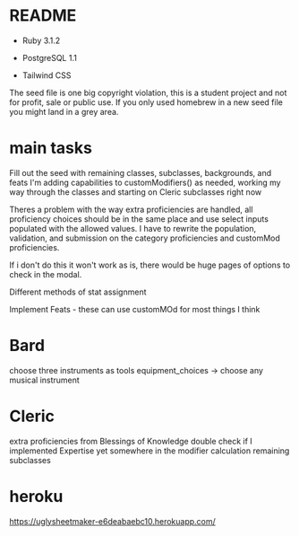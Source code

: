 # README

* Ruby 3.1.2

* PostgreSQL 1.1

* Tailwind CSS

The seed file is one big copyright violation, this is a student project and not for profit, sale or public use. If you only used homebrew in a new seed file you might land in a grey area.

# main tasks
Fill out the seed with remaining classes, subclasses, backgrounds, and feats
  I'm adding capabilities to customModifiers() as needed, working my way through the classes and starting on Cleric subclasses right now

  Theres a problem with the way extra proficiencies are handled, all proficiency choices should be in the same place and use select inputs populated with the allowed values.
  I have to rewrite the population, validation, and submission on the category proficiencies and customMod proficiencies.

  If i don't do this it won't work as is, there would be huge pages of options to check in the modal.

Different methods of stat assignment

Implement Feats - these can use customMOd for most things I think

#  Bard
   choose three instruments as tools
   equipment_choices -> choose any musical instrument

# Cleric
  extra proficiencies from Blessings of Knowledge
  double check if I implemented Expertise yet somewhere in the modifier calculation
  remaining subclasses
# heroku
https://uglysheetmaker-e6deabaebc10.herokuapp.com/